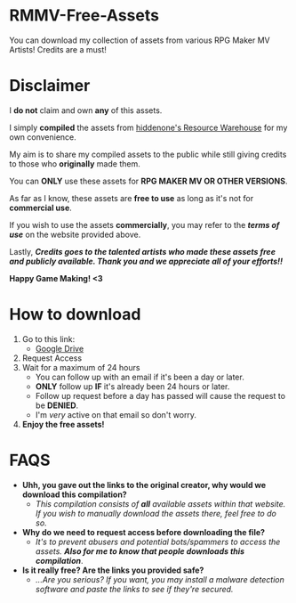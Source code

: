 # RMMV-Free-Assets
You can download my collection of assets from various RPG Maker MV Artists! Credits are a must!

# Disclaimer
I **do not** claim and own **any** of this assets.

I simply **compiled** the assets from [hiddenone's Resource Warehouse](https://www.hiddenone-sprites.com/) for
my own convenience.

My aim is to share my compiled assets to the public while still giving credits to those who **originally** made them.

You can **ONLY** use these assets for **RPG MAKER MV OR OTHER VERSIONS**.

As far as I know, these assets are **free to use** as long as it's not for **commercial use**.

If you wish to use the assets **commercially**, you may refer to the ***terms of use*** on the website provided above.

Lastly, ***Credits goes to the talented artists who made these assets free and publicly available. Thank you and we appreciate all of your efforts!!***

**Happy Game Making! <3**
# How to download
1. Go to this link:
    - [Google Drive](https://drive.google.com/drive/folders/1G7StK2rcrz7WjkJWhZHdkvbqKJNAuLtE?usp=sharing)
2. Request Access
3. Wait for a maximum of 24 hours
    - You can follow up with an email if it's been a day or later.
    - **ONLY** follow up **IF** it's already been 24 hours or later.
    - Follow up request before a day has passed will cause the request to be **DENIED**.
    - I'm *very* active on that email so don't worry.
4. **Enjoy the free assets!**

# FAQS
- **Uhh, you gave out the links to the original creator, why would we download this compilation?**
    - *This compilation consists of ***all*** available assets within that website. If you wish to manually download the assets there, feel free to do so.*
- **Why do we need to request access before downloading the file?**
    - *It's to prevent abusers and potential bots/spammers to access the assets.* ***Also for me to know that people downloads this compilation***.
- **Is it really free? Are the links you provided safe?**
    - *...Are you serious? If you want, you may install a malware detection software and paste the links to see if they're secured.*
